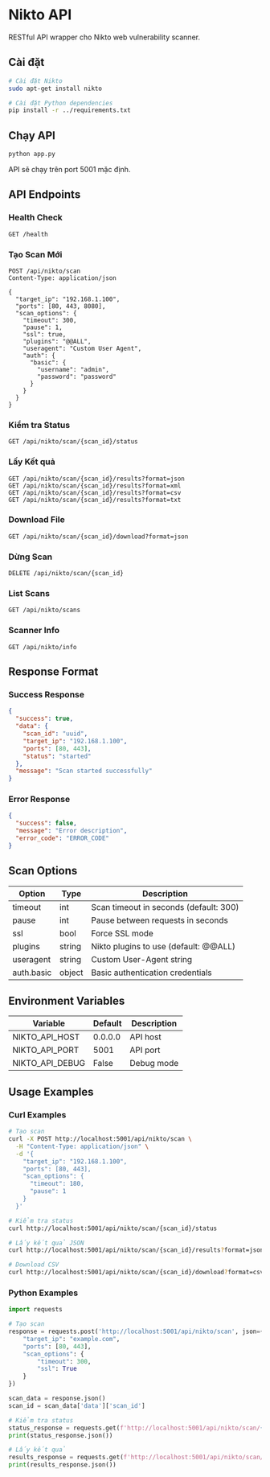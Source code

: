 # Nikto API

RESTful API wrapper cho Nikto web vulnerability scanner.

## Cài đặt

```bash
# Cài đặt Nikto
sudo apt-get install nikto

# Cài đặt Python dependencies
pip install -r ../requirements.txt
```

## Chạy API

```bash
python app.py
```

API sẽ chạy trên port 5001 mặc định.

## API Endpoints

### Health Check
```
GET /health
```

### Tạo Scan Mới
```
POST /api/nikto/scan
Content-Type: application/json

{
  "target_ip": "192.168.1.100",
  "ports": [80, 443, 8080],
  "scan_options": {
    "timeout": 300,
    "pause": 1,
    "ssl": true,
    "plugins": "@@ALL",
    "useragent": "Custom User Agent",
    "auth": {
      "basic": {
        "username": "admin",
        "password": "password"
      }
    }
  }
}
```

### Kiểm tra Status
```
GET /api/nikto/scan/{scan_id}/status
```

### Lấy Kết quả
```
GET /api/nikto/scan/{scan_id}/results?format=json
GET /api/nikto/scan/{scan_id}/results?format=xml
GET /api/nikto/scan/{scan_id}/results?format=csv
GET /api/nikto/scan/{scan_id}/results?format=txt
```

### Download File
```
GET /api/nikto/scan/{scan_id}/download?format=json
```

### Dừng Scan
```
DELETE /api/nikto/scan/{scan_id}
```

### List Scans
```
GET /api/nikto/scans
```

### Scanner Info
```
GET /api/nikto/info
```

## Response Format

### Success Response
```json
{
  "success": true,
  "data": {
    "scan_id": "uuid",
    "target_ip": "192.168.1.100",
    "ports": [80, 443],
    "status": "started"
  },
  "message": "Scan started successfully"
}
```

### Error Response
```json
{
  "success": false,
  "message": "Error description",
  "error_code": "ERROR_CODE"
}
```

## Scan Options

| Option | Type | Description |
|--------|------|-------------|
| timeout | int | Scan timeout in seconds (default: 300) |
| pause | int | Pause between requests in seconds |
| ssl | bool | Force SSL mode |
| plugins | string | Nikto plugins to use (default: @@ALL) |
| useragent | string | Custom User-Agent string |
| auth.basic | object | Basic authentication credentials |

## Environment Variables

| Variable | Default | Description |
|----------|---------|-------------|
| NIKTO_API_HOST | 0.0.0.0 | API host |
| NIKTO_API_PORT | 5001 | API port |
| NIKTO_API_DEBUG | False | Debug mode |

## Usage Examples

### Curl Examples

```bash
# Tạo scan
curl -X POST http://localhost:5001/api/nikto/scan \
  -H "Content-Type: application/json" \
  -d '{
    "target_ip": "192.168.1.100",
    "ports": [80, 443],
    "scan_options": {
      "timeout": 180,
      "pause": 1
    }
  }'

# Kiểm tra status
curl http://localhost:5001/api/nikto/scan/{scan_id}/status

# Lấy kết quả JSON
curl http://localhost:5001/api/nikto/scan/{scan_id}/results?format=json

# Download CSV
curl http://localhost:5001/api/nikto/scan/{scan_id}/download?format=csv -o results.csv
```

### Python Examples

```python
import requests

# Tạo scan
response = requests.post('http://localhost:5001/api/nikto/scan', json={
    "target_ip": "example.com",
    "ports": [80, 443],
    "scan_options": {
        "timeout": 300,
        "ssl": True
    }
})

scan_data = response.json()
scan_id = scan_data['data']['scan_id']

# Kiểm tra status
status_response = requests.get(f'http://localhost:5001/api/nikto/scan/{scan_id}/status')
print(status_response.json())

# Lấy kết quả
results_response = requests.get(f'http://localhost:5001/api/nikto/scan/{scan_id}/results')
print(results_response.json())
```